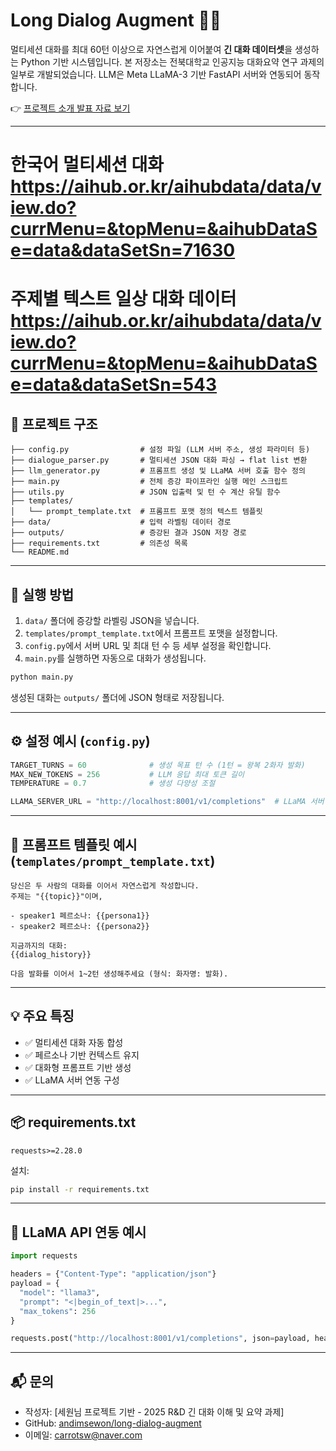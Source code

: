 # Long Dialog Augment 🧠💬

멀티세션 대화를 최대 60턴 이상으로 자연스럽게 이어붙여 **긴 대화 데이터셋**을 생성하는 Python 기반 시스템입니다.
본 저장소는 전북대학교 인공지능 대화요약 연구 과제의 일부로 개발되었습니다.
LLM은 Meta LLaMA-3 기반 FastAPI 서버와 연동되어 동작합니다.

👉 [프로젝트 소개 발표 자료 보기](./과제제안발표자료_세원님.pptx)

---
# 한국어 멀티세션 대화 https://aihub.or.kr/aihubdata/data/view.do?currMenu=&topMenu=&aihubDataSe=data&dataSetSn=71630


# 주제별 텍스트 일상 대화 데이터 https://aihub.or.kr/aihubdata/data/view.do?currMenu=&topMenu=&aihubDataSe=data&dataSetSn=543

## 📁 프로젝트 구조

```
├── config.py                # 설정 파일 (LLM 서버 주소, 생성 파라미터 등)
├── dialogue_parser.py       # 멀티세션 JSON 대화 파싱 → flat list 변환
├── llm_generator.py         # 프롬프트 생성 및 LLaMA 서버 호출 함수 정의
├── main.py                  # 전체 증강 파이프라인 실행 메인 스크립트
├── utils.py                 # JSON 입출력 및 턴 수 계산 유틸 함수
├── templates/
│   └── prompt_template.txt  # 프롬프트 포맷 정의 텍스트 템플릿
├── data/                    # 입력 라벨링 데이터 경로
├── outputs/                 # 증강된 결과 JSON 저장 경로
├── requirements.txt         # 의존성 목록
└── README.md
```

---

## 🚀 실행 방법

1. `data/` 폴더에 증강할 라벨링 JSON을 넣습니다.
2. `templates/prompt_template.txt`에서 프롬프트 포맷을 설정합니다.
3. `config.py`에서 서버 URL 및 최대 턴 수 등 세부 설정을 확인합니다.
4. `main.py`를 실행하면 자동으로 대화가 생성됩니다.

```bash
python main.py
```

생성된 대화는 `outputs/` 폴더에 JSON 형태로 저장됩니다.

---

## ⚙️ 설정 예시 (`config.py`)

```python
TARGET_TURNS = 60              # 생성 목표 턴 수 (1턴 = 왕복 2화자 발화)
MAX_NEW_TOKENS = 256           # LLM 응답 최대 토큰 길이
TEMPERATURE = 0.7              # 생성 다양성 조절

LLAMA_SERVER_URL = "http://localhost:8001/v1/completions"  # LLaMA 서버 주소
```

---

## 📄 프롬프트 템플릿 예시 (`templates/prompt_template.txt`)

```
당신은 두 사람의 대화를 이어서 자연스럽게 작성합니다.
주제는 "{{topic}}"이며,

- speaker1 페르소나: {{persona1}}
- speaker2 페르소나: {{persona2}}

지금까지의 대화:
{{dialog_history}}

다음 발화를 이어서 1~2턴 생성해주세요 (형식: 화자명: 발화).
```

---

## 💡 주요 특징

* ✅ 멀티세션 대화 자동 합성
* ✅ 페르소나 기반 컨텍스트 유지
* ✅ 대화형 프롬프트 기반 생성
* ✅ LLaMA 서버 연동 구성

---

## 📦 requirements.txt

```
requests>=2.28.0
```

설치:

```bash
pip install -r requirements.txt
```

---

## 🔌 LLaMA API 연동 예시

```python
import requests

headers = {"Content-Type": "application/json"}
payload = {
  "model": "llama3",
  "prompt": "<|begin_of_text|>...",
  "max_tokens": 256
}

requests.post("http://localhost:8001/v1/completions", json=payload, headers=headers)
```

---

## 📬 문의

* 작성자: \[세원님 프로젝트 기반 - 2025 R\&D 긴 대화 이해 및 요약 과제]
* GitHub: [andimsewon/long-dialog-augment](https://github.com/andimsewon/long-dialog-augment)
* 이메일: [carrotsw@naver.com](mailto:your-email@example.com)
